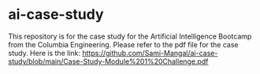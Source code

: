 # ai-case-study
This repository is for the case study for the Artificial Intelligence Bootcamp from the Columbia Engineering.
Please refer to the pdf file for the case study. Here is the link:
https://github.com/Sami-Mangal/ai-case-study/blob/main/Case-Study-Module%201%20Challenge.pdf
